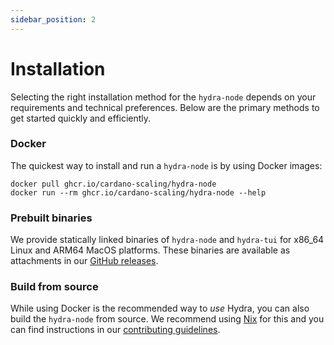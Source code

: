 ```yaml
---
sidebar_position: 2
---
```


# Installation

Selecting the right installation method for the `hydra-node` depends on your requirements and technical preferences. Below are the primary methods to get started quickly and efficiently.

### Docker

The quickest way to install and run a `hydra-node` is by using Docker images:

```shell
docker pull ghcr.io/cardano-scaling/hydra-node
docker run --rm ghcr.io/cardano-scaling/hydra-node --help
```

### Prebuilt binaries

We provide statically linked binaries of `hydra-node` and `hydra-tui` for x86_64 Linux and ARM64 MacOS platforms. These binaries are available as attachments in our [GitHub releases](https://github.com/cardano-scaling/hydra/releases).


### Build from source

While using Docker is the recommended way to _use_ Hydra, you can also build the `hydra-node` from source. We recommend using [Nix](https://nixos.org/download.html) for this and you can find instructions in our [contributing guidelines](https://github.com/cardano-scaling/hydra/blob/master/CONTRIBUTING.md).
